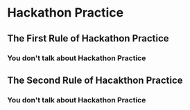 # Hackathon Practice

## The First Rule of Hackathon Practice
  
### You don't talk about Hackathon Practice
  

## The Second Rule of Hacakthon Practice
  
### You don't talk about Hackathon Practice
